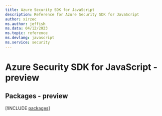 ```yaml
---
title: Azure Security SDK for JavaScript
description: Reference for Azure Security SDK for JavaScript
author: xirzec
ms.author: jeffish
ms.data: 04/12/2023
ms.topic: reference
ms.devlang: javascript
ms.service: security
---
```

# Azure Security SDK for JavaScript - preview
## Packages - preview
[!INCLUDE [packages](security-index.md)]